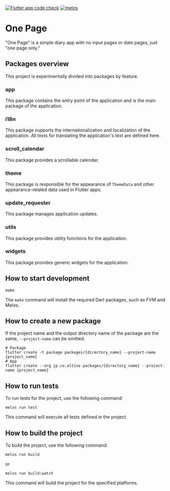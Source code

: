 [![Flutter app code check](https://github.com/naipaka/onepage/actions/workflows/flutter-app-code-check.yml/badge.svg)](https://github.com/naipaka/onepage/actions/workflows/flutter-app-code-check.yml)
[![melos](https://img.shields.io/badge/maintained%20with-melos-f700ff.svg?style=flat-square)](https://github.com/invertase/melos)

# One Page

"One Page" is a simple diary app with no input pages or date pages, just "one page only."

## Packages overview

This project is experimentally divided into packages by feature.

### app

This package contains the entry point of the application and is the main package of the application.

### i18n

This package supports the internationalization and localization of the application. All texts for translating the application's text are defined here.

### scroll_calendar

This package provides a scrollable calendar.

### theme

This package is responsible for the appearance of `ThemeData` and other appearance-related data used in Flutter apps.

### update_requester

This package manages application updates.

### utils

This package provides utility functions for the application.

### widgets

This package provides generic widgets for the application.

## How to start development

```shell
make
```

The `make` command will install the required Dart packages, such as FVM and Melos.

## How to create a new package

If the project name and the output directory name of the package are the same,
`--project-name` can be omitted.

```shell
# Package
flutter create -t package packages/{directory_name} --project-name {project_name}
# App
flutter create --org jp.co.altive packages/{directory_name} --project-name {project_name}
```

## How to run tests

To run tests for the project, use the following command:

```shell
melos run test
```

This command will execute all tests defined in the project.

## How to build the project

To build the project, use the following command:

```shell
melos run build
```

or 

```shell
melos run build:watch
```

This command will build the project for the specified platforms.
